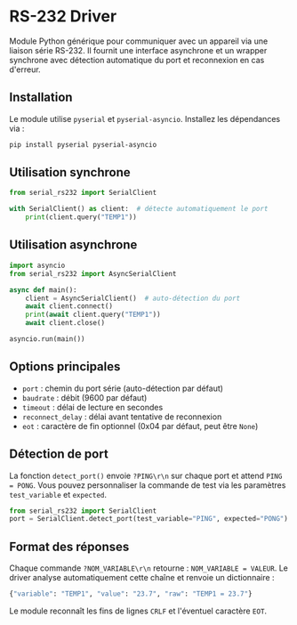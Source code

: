 # RS-232 Driver

Module Python générique pour communiquer avec un appareil via une liaison série RS-232.
Il fournit une interface asynchrone et un wrapper synchrone avec détection automatique du
port et reconnexion en cas d'erreur.

## Installation

Le module utilise `pyserial` et `pyserial-asyncio`.
Installez les dépendances via :

```bash
pip install pyserial pyserial-asyncio
```

## Utilisation synchrone

```python
from serial_rs232 import SerialClient

with SerialClient() as client:  # détecte automatiquement le port
    print(client.query("TEMP1"))
```

## Utilisation asynchrone

```python
import asyncio
from serial_rs232 import AsyncSerialClient

async def main():
    client = AsyncSerialClient()  # auto-détection du port
    await client.connect()
    print(await client.query("TEMP1"))
    await client.close()

asyncio.run(main())
```

## Options principales

- `port` : chemin du port série (auto-détection par défaut)
- `baudrate` : débit (9600 par défaut)
- `timeout` : délai de lecture en secondes
- `reconnect_delay` : délai avant tentative de reconnexion
- `eot` : caractère de fin optionnel (0x04 par défaut, peut être `None`)

## Détection de port

La fonction `detect_port()` envoie `?PING\r\n` sur chaque port et attend `PING = PONG`.
Vous pouvez personnaliser la commande de test via les paramètres `test_variable` et `expected`.

```python
from serial_rs232 import SerialClient
port = SerialClient.detect_port(test_variable="PING", expected="PONG")
```

## Format des réponses

Chaque commande `?NOM_VARIABLE\r\n` retourne : `NOM_VARIABLE = VALEUR`. Le driver
analyse automatiquement cette chaîne et renvoie un dictionnaire :

```python
{"variable": "TEMP1", "value": "23.7", "raw": "TEMP1 = 23.7"}
```

Le module reconnaît les fins de lignes `CRLF` et l'éventuel caractère `EOT`.
